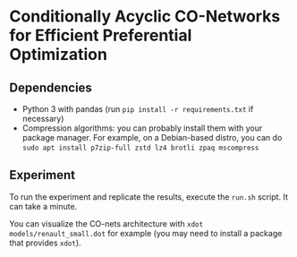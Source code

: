# Conditionally Acyclic CO-Networks for Efficient Preferential Optimization

## Dependencies

- Python 3 with pandas (run `pip install -r requirements.txt` if necessary)
- Compression algorithms: you can probably install them with your package manager. For example, on a Debian-based distro, you can do `sudo apt install p7zip-full zstd lz4 brotli zpaq mscompress`

## Experiment

To run the experiment and replicate the results, execute the `run.sh` script. It can take a minute.

You can visualize the CO-nets architecture with `xdot models/renault_small.dot` for example (you may need to install a package that provides `xdot`).
